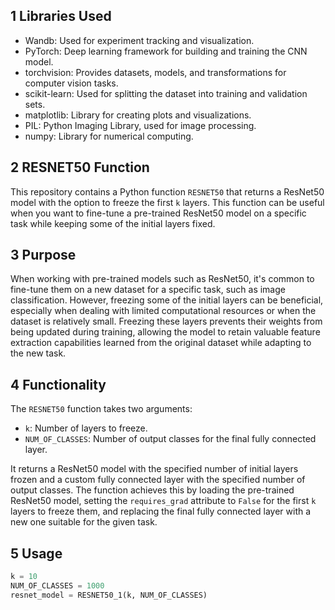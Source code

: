## 1 Libraries Used
- Wandb: Used for experiment tracking and visualization.
- PyTorch: Deep learning framework for building and training the CNN model.
- torchvision: Provides datasets, models, and transformations for computer vision tasks.
- scikit-learn: Used for splitting the dataset into training and validation sets.
- matplotlib: Library for creating plots and visualizations.
- PIL: Python Imaging Library, used for image processing.
- numpy: Library for numerical computing.

## 2 RESNET50 Function

This repository contains a Python function `RESNET50` that returns a ResNet50 model with the option to freeze the first `k` layers. This function can be useful when you want to fine-tune a pre-trained ResNet50 model on a specific task while keeping some of the initial layers fixed.

## 3 Purpose

When working with pre-trained models such as ResNet50, it's common to fine-tune them on a new dataset for a specific task, such as image classification. However, freezing some of the initial layers can be beneficial, especially when dealing with limited computational resources or when the dataset is relatively small. Freezing these layers prevents their weights from being updated during training, allowing the model to retain valuable feature extraction capabilities learned from the original dataset while adapting to the new task.

## 4 Functionality

The `RESNET50` function takes two arguments:
- `k`: Number of layers to freeze.
- `NUM_OF_CLASSES`: Number of output classes for the final fully connected layer.

It returns a ResNet50 model with the specified number of initial layers frozen and a custom fully connected layer with the specified number of output classes. The function achieves this by loading the pre-trained ResNet50 model, setting the `requires_grad` attribute to `False` for the first `k` layers to freeze them, and replacing the final fully connected layer with a new one suitable for the given task.

## 5 Usage
```python
k = 10
NUM_OF_CLASSES = 1000
resnet_model = RESNET50_1(k, NUM_OF_CLASSES)
